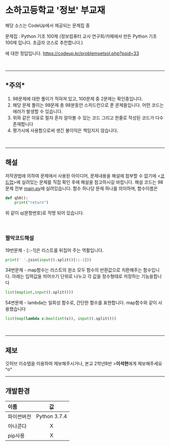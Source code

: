 # 소하고등학교 '정보' 부교재 

해당 소스는 CodeUp에서 제공되는 문제집 중

문제집 : Python 기초 100제
(정보컴퓨터 교사 연구회/카페에서 만든 Python 기초 100제 입니다. 초급자 코스로 추천합니다.)

에 대한 정답입니다. 
https://codeup.kr/problemsetsol.php?psid=33


<br>
<hr>
<h2>*주의*</h2>
<ol>
<li>98문제에 대한 풀이가 적혀져 있고, 100문제 중 2문제는 확인중입니다.</li>
<li>해당 문제 풀이는 98문제 총 98분동안 스피드런으로 푼 문제들입니다. 어떤 코드는 에러가 발생할 수 있습니다.</li>
<li>위와 같은 이유로 필자 혼자 알아볼 수 있는 코드 그리고 한줄로 작성된 코드가 다수 존재합니다</li>
<li>평가시에 사용함으로써 생긴 불이익은 책임지지 않습니다.</li>
</ol>


<br>
<hr>
<h2>해설</h2>
저작권법에 의하여 문제에서 사용된 아이디어, 문제내용을 해설에 첨부할 수 없기에 <<a href="https://codeup.kr/problemsetsol.php?psid=33">코드업</a>>에 실려있는 문제를 직접 확인 후에 해설을 참고하시길 바랍니다. 해설 코드는 98문제 전부 <a href="https://github.com/acb0808/imformatics/blob/main/main.py">main.py</a>에 실려있습니다. 함수 하나당 문제 하나를 의미하며, 함수이름은 

```Python
def q50():
    print("return")
```
위 같이 q(문항번호)로 작명 되어 있습니다.
<br>
<br>
<br>

### 짤막코드해설

19번문제 - [::-1]은 리스트를 뒤집어 주는 역활입니다.
```py
print(' '.join(input().split()[::-1]))
```
34번문제 - map함수는 리스트의 원소 모두 함수의 반환값으로 치환해주는 함수입니다. 아래는 입력값을 띄어쓰기 단위로 나누고 각 값을 정수형태로 저장하는 기능을합니다
```py
list(map(int,input().split()))
```
54번문제 - lambda는 일회성 함수로, 간단한 함수를 표현합니다. map함수와 같이 사용했습니다
```py
list(map(lambda x:bool(int(x)), input().split()))
```

<br>
<hr>
<h2>제보</h2>

깃허브 이슈탭을 이용하여 제보해주시거나, 본교 2학년8반 >**이석현**에게 제보해주세요 ^o^



---
## 개발환경
|이름|값|
|:---|:---:|
|파이썬버전|Python 3.7.4|
|아나콘다|X|
|pip사용|X|
